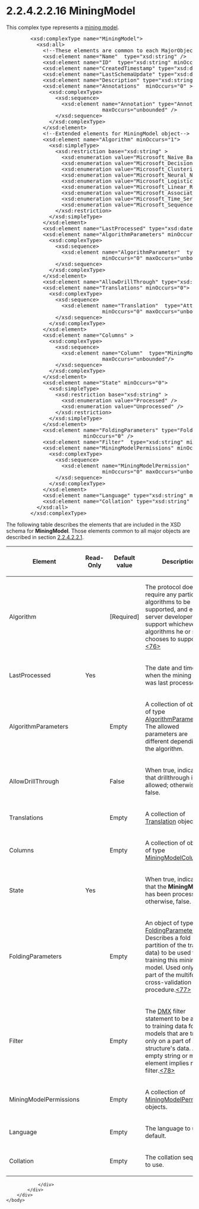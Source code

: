 <html dir="LTR" xmlns:mshelp="http://msdn.microsoft.com/mshelp" xmlns:ddue="http://ddue.schemas.microsoft.com/authoring/2003/5" xmlns:xlink="http://www.w3.org/1999/xlink" xmlns:tool="http://www.microsoft.com/tooltip">
    <head>
        <meta http-equiv="Content-Type" content="text/html; CHARSET=utf-8"></meta>
        <meta name="save" content="history"></meta>
        <title>2.2.4.2.2.16 MiningModel</title>
        <xml>
            <mshelp:toctitle title="2.2.4.2.2.16 MiningModel"></mshelp:toctitle>
            <mshelp:rltitle title="[MS-SSAS]: MiningModel"></mshelp:rltitle>
            <mshelp:keyword index="A" term="1a2b2d8c-302d-4c32-984c-9e34dc4424bf"></mshelp:keyword>
            <mshelp:attr name="DCSext.ContentType" value="open specification"></mshelp:attr>
            <mshelp:attr name="AssetID" value="1a2b2d8c-302d-4c32-984c-9e34dc4424bf"></mshelp:attr>
            <mshelp:attr name="TopicType" value="kbRef"></mshelp:attr>
            <mshelp:attr name="DCSext.Title" value="[MS-SSAS]: MiningModel" />
        </xml>
    </head>
    <body>
        <div id="header">
            <h1 class="heading">2.2.4.2.2.16 MiningModel</h1>
        </div>
        <div id="mainSection">
            <div id="mainBody">
                <div id="allHistory" class="saveHistory"></div>
                <div id="sectionSection0" class="section" name="collapseableSection">
                    

<p>This complex type represents a <a href="8676f5ce-62d4-4244-a326-634bfed4aba4.md#gt_4fbc48d0-67e2-4689-8c1e-8f7cfd8b1adf">mining model</a>.</p>

<dl>
<dd>
<div><pre>   &lt;xsd:complexType name=&quot;MiningModel&quot;&gt;
     &lt;xsd:all&gt;
       &lt;!--These elements are common to each MajorObject--&gt;
       &lt;xsd:element name=&quot;Name&quot;  type=&quot;xsd:string&quot; /&gt;
       &lt;xsd:element name=&quot;ID&quot;  type=&quot;xsd:string&quot; minOccurs=&quot;0&quot; /&gt;
       &lt;xsd:element name=&quot;CreatedTimestamp&quot; type=&quot;xsd:dateTime&quot; minOccurs=&quot;0&quot; /&gt;
       &lt;xsd:element name=&quot;LastSchemaUpdate&quot; type=&quot;xsd:dateTime&quot; minOccurs=&quot;0&quot; /&gt;
       &lt;xsd:element name=&quot;Description&quot; type=&quot;xsd:string&quot; minOccurs=&quot;0&quot; /&gt;
       &lt;xsd:element name=&quot;Annotations&quot;  minOccurs=&quot;0&quot; &gt;
         &lt;xsd:complexType&gt;
           &lt;xsd:sequence&gt;
             &lt;xsd:element name=&quot;Annotation&quot; type=&quot;Annotation&quot; minOccurs=&quot;0&quot;
                          maxOccurs=&quot;unbounded&quot; /&gt;
           &lt;/xsd:sequence&gt;
         &lt;/xsd:complexType&gt;
       &lt;/xsd:element&gt;
       &lt;!--Extended elements for MiningModel object--&gt;
       &lt;xsd:element name=&quot;Algorithm&quot; minOccurs=&quot;1&quot;&gt;
         &lt;xsd:simpleType&gt;
           &lt;xsd:restriction base=&quot;xsd:string&quot; &gt;
             &lt;xsd:enumeration value=&quot;Microsoft_Naive_Bayes&quot; /&gt;
             &lt;xsd:enumeration value=&quot;Microsoft_Decision_Trees&quot; /&gt;
             &lt;xsd:enumeration value=&quot;Microsoft_Clustering&quot; /&gt;
             &lt;xsd:enumeration value=&quot;Microsoft_Neural_Network&quot; /&gt;
             &lt;xsd:enumeration value=&quot;Microsoft_Logistic_Regression&quot; /&gt;
             &lt;xsd:enumeration value=&quot;Microsoft_Linear_Regression&quot; /&gt;
             &lt;xsd:enumeration value=&quot;Microsoft_Association_Rules&quot; /&gt;
             &lt;xsd:enumeration value=&quot;Microsoft_Time_Series&quot; /&gt;
             &lt;xsd:enumeration value=&quot;Microsoft_Sequence_Clustering&quot; /&gt;
           &lt;/xsd:restriction&gt;
         &lt;/xsd:simpleType&gt;
       &lt;/xsd:element&gt;
       &lt;xsd:element name=&quot;LastProcessed&quot; type=&quot;xsd:dateTime&quot; minOccurs=&quot;0&quot;/&gt;
       &lt;xsd:element name=&quot;AlgorithmParameters&quot; minOccurs=&quot;0&quot;&gt;
         &lt;xsd:complexType&gt;
           &lt;xsd:sequence&gt;
             &lt;xsd:element name=&quot;AlgorithmParameter&quot;  type=&quot;AlgorithmParameter&quot;
                          minOccurs=&quot;0&quot; maxOccurs=&quot;unbounded&quot;/&gt;
           &lt;/xsd:sequence&gt;
         &lt;/xsd:complexType&gt;
       &lt;/xsd:element&gt;
       &lt;xsd:element name=&quot;AllowDrillThrough&quot; type=&quot;xsd:boolean&quot; minOccurs=&quot;0&quot;/&gt;
       &lt;xsd:element name=&quot;Translations&quot; minOccurs=&quot;0&quot;&gt;
         &lt;xsd:complexType&gt;
           &lt;xsd:sequence&gt;
             &lt;xsd:element name=&quot;Translation&quot;  type=&quot;AttributeTranslation&quot;
                          minOccurs=&quot;0&quot; maxOccurs=&quot;unbounded&quot;/&gt;
           &lt;/xsd:sequence&gt;
         &lt;/xsd:complexType&gt;
       &lt;/xsd:element&gt;
       &lt;xsd:element name=&quot;Columns&quot; &gt;
         &lt;xsd:complexType&gt;
           &lt;xsd:sequence&gt;
             &lt;xsd:element name=&quot;Column&quot;  type=&quot;MiningModelColumn&quot; minOccurs=&quot;0&quot;
                          maxOccurs=&quot;unbounded&quot;/&gt;
           &lt;/xsd:sequence&gt;
         &lt;/xsd:complexType&gt;
       &lt;/xsd:element&gt;
       &lt;xsd:element name=&quot;State&quot; minOccurs=&quot;0&quot;&gt;
         &lt;xsd:simpleType&gt;
           &lt;xsd:restriction base=&quot;xsd:string&quot; &gt;
             &lt;xsd:enumeration value=&quot;Processed&quot; /&gt;
             &lt;xsd:enumeration value=&quot;Unprocessed&quot; /&gt;
           &lt;/xsd:restriction&gt;
         &lt;/xsd:simpleType&gt;
       &lt;/xsd:element&gt;
       &lt;xsd:element name=&quot;FoldingParameters&quot; type=&quot;FoldingParameters&quot;
                    minOccurs=&quot;0&quot; /&gt;
       &lt;xsd:element name=&quot;Filter&quot;  type=&quot;xsd:string&quot; minOccurs=&quot;0&quot; /&gt;
       &lt;xsd:element name=&quot;MiningModelPermissions&quot; minOccurs=&quot;0&quot;&gt;
         &lt;xsd:complexType&gt;
           &lt;xsd:sequence&gt;
             &lt;xsd:element name=&quot;MiningModelPermission&quot;  type=&quot;MiningModelPermission&quot;
                          minOccurs=&quot;0&quot; maxOccurs=&quot;unbounded&quot;/&gt;
           &lt;/xsd:sequence&gt;
         &lt;/xsd:complexType&gt;
       &lt;/xsd:element&gt;
       &lt;xsd:element name=&quot;Language&quot; type=&quot;xsd:string&quot; minOccurs=&quot;0&quot;/&gt;
       &lt;xsd:element name=&quot;Collation&quot; type=&quot;xsd:string&quot; minOccurs=&quot;0&quot;/&gt;
     &lt;/xsd:all&gt;
   &lt;/xsd:complexType&gt;
</pre></div>
</dd></dl>

<p>The following table describes the elements that are included
in the XSD schema for <b>MiningModel</b>. Those elements common to all major
objects are described in section <a href="b38dcecd-e3a9-4c61-bd35-a7a426ca794e.md">2.2.4.2.2.1</a>.</p>

<table>
 <thead>
  <tr>
   <th>
   <p>Element</p>
   </th>
   <th>
   <p>Read-Only</p>
   </th>
   <th>
   <p>Default value</p>
   </th>
   <th>
   <p>Description</p>
   </th>
  </tr>
 </thead>
 <tr>
  <td>
  <p>Algorithm</p>
  </td>
  <td>
  <p> </p>
  </td>
  <td>
  <p>[Required]</p>
  </td>
  <td>
  <p>The protocol does not require any particular
  algorithms to be supported, and each server developer can support whichever
  algorithms he or she chooses to support.<a id="Appendix_A_Target_76"></a><a href="b9ac4859-2662-44ca-b131-9addd8b953dc.md#Appendix_A_76" aria-label="Product behavior note 76">&lt;76&gt;</a></p>
  </td>
 </tr>
 <tr>
  <td>
  <p>LastProcessed</p>
  </td>
  <td>
  <p>Yes</p>
  </td>
  <td>
  <p> </p>
  </td>
  <td>
  <p>The date and time when the mining model was last
  processed.</p>
  </td>
 </tr>
 <tr>
  <td>
  <p>AlgorithmParameters</p>
  </td>
  <td>
  <p> </p>
  </td>
  <td>
  <p>Empty</p>
  </td>
  <td>
  <p>A collection of objects of type <a href="ac74a38e-ac89-435d-8035-145ace1f07e3.md">AlgorithmParameter</a>. The
  allowed parameters are different depending on the algorithm.</p>
  </td>
 </tr>
 <tr>
  <td>
  <p>AllowDrillThrough</p>
  </td>
  <td>
  <p> </p>
  </td>
  <td>
  <p>False</p>
  </td>
  <td>
  <p>When true, indicates that drillthrough is allowed;
  otherwise, false.</p>
  </td>
 </tr>
 <tr>
  <td>
  <p>Translations</p>
  </td>
  <td>
  <p> </p>
  </td>
  <td>
  <p>Empty</p>
  </td>
  <td>
  <p>A collection of <a href="f98d69b2-210d-4b96-a77c-effa8052b95e.md">Translation</a> objects.</p>
  </td>
 </tr>
 <tr>
  <td>
  <p>Columns</p>
  </td>
  <td>
  <p> </p>
  </td>
  <td>
  <p>Empty</p>
  </td>
  <td>
  <p>A collection of objects of type <a href="cd51d5cd-4353-441d-9b19-7d141d95a705.md">MiningModelColumn</a>.</p>
  </td>
 </tr>
 <tr>
  <td>
  <p>State</p>
  </td>
  <td>
  <p>Yes</p>
  </td>
  <td>
  <p> </p>
  </td>
  <td>
  <p>When true, indicates that the <b>MiningModel</b> has
  been processed; otherwise, false.</p>
  </td>
 </tr>
 <tr>
  <td>
  <p>FoldingParameters</p>
  </td>
  <td>
  <p> </p>
  </td>
  <td>
  <p>Empty</p>
  </td>
  <td>
  <p>An object of type <a href="aa5612e4-7cc5-48a2-8e2a-6ad7fbcae67b.md">FoldingParameters</a>.
  Describes a fold (a partition of the training data) to be used for training
  this mining model. Used only as part of the multifold cross-validation
  procedure.<a id="Appendix_A_Target_77"></a><a href="b9ac4859-2662-44ca-b131-9addd8b953dc.md#Appendix_A_77" aria-label="Product behavior note 77">&lt;77&gt;</a></p>
  </td>
 </tr>
 <tr>
  <td>
  <p>Filter</p>
  </td>
  <td>
  <p> </p>
  </td>
  <td>
  <p>Empty</p>
  </td>
  <td>
  <p>The <a href="8676f5ce-62d4-4244-a326-634bfed4aba4.md#gt_6e58f064-237b-4acc-869e-316f41a43c17">DMX</a>
  filter statement to be applied to training data for models that are trained
  only on a part of a structure's data. An empty string or missing element
  implies no filter.<a id="Appendix_A_Target_78"></a><a href="b9ac4859-2662-44ca-b131-9addd8b953dc.md#Appendix_A_78" aria-label="Product behavior note 78">&lt;78&gt;</a></p>
  </td>
 </tr>
 <tr>
  <td>
  <p>MiningModelPermissions</p>
  </td>
  <td>
  <p> </p>
  </td>
  <td>
  <p>Empty</p>
  </td>
  <td>
  <p>A collection of <a href="ee3c0ae5-ca52-4a10-b712-de5b86646893.md">MiningModelPermission</a>
  objects.</p>
  </td>
 </tr>
 <tr>
  <td>
  <p>Language</p>
  </td>
  <td>
  <p> </p>
  </td>
  <td>
  <p>Empty</p>
  </td>
  <td>
  <p>The language to use by default.</p>
  </td>
 </tr>
 <tr>
  <td>
  <p>Collation</p>
  </td>
  <td>
  <p> </p>
  </td>
  <td>
  <p>Empty</p>
  </td>
  <td>
  <p>The collation sequence to use.</p>
  </td>
 </tr>
</table>

<p> </p>


                </div>
            </div>
        </div>
    </body>
</html>